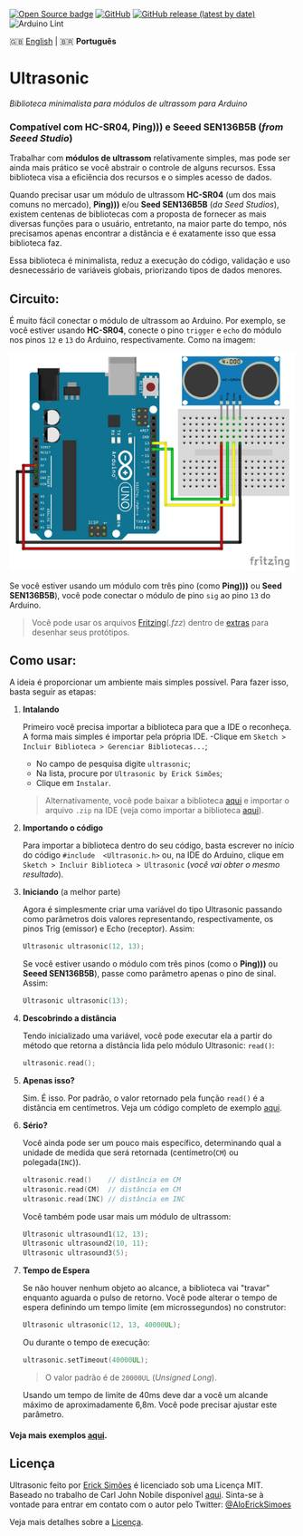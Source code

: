 [![Open Source badge](https://img.shields.io/badge/Open%20Source-❤-red.svg)](https://opensource.org/)
[![GitHub](https://img.shields.io/github/license/ErickSimoes/Ultrasonic)](https://github.com/ErickSimoes/Ultrasonic/blob/master/LICENSE)
[![GitHub release (latest by date)](https://img.shields.io/github/v/release/ErickSimoes/Ultrasonic)](https://github.com/ErickSimoes/Ultrasonic/releases/latest)
![Arduino Lint](https://github.com/ErickSimoes/Ultrasonic/workflows/Arduino%20Lint/badge.svg)

🇬🇧 [English](./README) | 🇧🇷 **Português**

Ultrasonic
===========

_Biblioteca minimalista para módulos de ultrassom para Arduino_

### Compatível com **HC-SR04**, **Ping)))** e **Seeed SEN136B5B** (_from Seeed Studio_)

Trabalhar com  **módulos de ultrassom** relativamente simples, mas pode ser ainda mais prático se você abstrair o controle de alguns recursos. Essa biblioteca visa a eficiência dos recursos e o simples acesso de dados.

Quando precisar usar um módulo de ultrassom **HC-SR04** (um dos mais comuns no mercado), **Ping)))** e/ou **Seed SEN136B5B** (_da Seed Studios_), existem centenas de bibliotecas com a proposta de fornecer as mais diversas funções para o usuário, entretanto, na maior parte do tempo, nós precisamos apenas encontrar a distância e é exatamente isso que essa biblioteca faz.

Essa biblioteca é minimalista, reduz a execução do código, validação e uso desnecessário de variáveis globais, priorizando tipos de dados menores.

Circuito:
---------------
É muito fácil conectar o módulo de ultrassom ao Arduino. Por exemplo, se você estiver usando **HC-SR04**, conecte o pino `trigger` e `echo` do módulo nos pinos `12` e `13` do Arduino, respectivamente. Como na imagem:

![HC-SR04 com Arduino](extras/HC-SR04-with-Arduino.jpg?raw=true "HC-SR04 com Arduino")

Se você estiver usando um módulo com três pino (como **Ping)))** ou **Seed SEN136B5B**), você pode conectar o módulo de pino `sig` ao pino `13` do Arduino.

>Você pode usar os arquivos [Fritzing](http://fritzing.org/home/)(_.fzz_) dentro de [extras](https://github.com/ErickSimoes/Ultrasonic/tree/master/extras) para desenhar seus protótipos.

Como usar:
---------------
A ideia é proporcionar um ambiente mais simples possível. Para fazer isso, basta seguir as etapas:

1. **Intalando**

    Primeiro você precisa importar a biblioteca para que a IDE o reconheça. A forma mais simples é importar pela própria IDE. 
    -Clique em ```Sketch > Incluir Biblioteca > Gerenciar Bibliotecas...```;
    - No campo de pesquisa digite ```ultrasonic```;
    - Na lista, procure por ```Ultrasonic by Erick Simões```;
    - Clique em ```Instalar```.
    
    > Alternativamente, você pode baixar a biblioteca [aqui](https://github.com/ErickSimoes/Ultrasonic/archive/master.zip) e importar o arquivo ```.zip``` na IDE (veja como importar a biblioteca [aqui](https://www.arduino.cc/en/Guide/Libraries#toc4)).
    
2. **Importando o código**

    Para importar a biblioteca dentro do seu código, basta escrever no início do código ```#include  <Ultrasonic.h>``` ou, na IDE do Arduino, clique em ```Sketch > Incluir Biblioteca > Ultrasonic``` (_você vai obter o mesmo resultado_).
    
3. **Iniciando** (a melhor parte)

    Agora é simplesmente criar uma variável do tipo Ultrasonic passando como parâmetros dois valores representando, respectivamente, os pinos Trig (emissor) e Echo (receptor). Assim:
    ```c++
    Ultrasonic ultrasonic(12, 13);
    ```
    Se você estiver usando o módulo com três pinos (como o **Ping)))** ou **Seeed SEN136B5B**), passe como parâmetro apenas o pino de sinal. Assim:
    ```c++
    Ultrasonic ultrasonic(13);
    ```
4. **Descobrindo a distância**

    Tendo inicializado uma variável, você pode executar ela a partir do método que retorna a distância lida pelo módulo Ultrasonic: ```read()```:
    ```c++
    ultrasonic.read();
    ```
5. **Apenas isso?**

    Sim. É isso. Por padrão, o valor retornado pela função ```read()``` é a distância em centímetros. Veja um código completo de exemplo [aqui](/examples/UltrasonicSimple/UltrasonicSimple.ino).
    
6. **Sério?**

    Você ainda pode ser um pouco mais específico, determinando qual a unidade de medida que será retornada (centímetro(`CM`) ou polegada(`INC`)).
    ```c++
    ultrasonic.read()    // distância em CM
    ultrasonic.read(CM)  // distância em CM
    ultrasonic.read(INC) // distância em INC
    ```
    Você também pode usar mais um módulo de ultrassom:
    ```c++
    Ultrasonic ultrasound1(12, 13);
    Ultrasonic ultrasound2(10, 11);
    Ultrasonic ultrasound3(5);
    ```

7. **Tempo de Espera**

    Se não houver nenhum objeto ao alcance, a biblioteca vai "travar" enquanto aguarda o pulso de retorno. Você pode alterar o tempo de espera definindo um tempo limite (em microssegundos) no construtor:
    ```c++
    Ultrasonic ultrasonic(12, 13, 40000UL);
    ```
    Ou durante o tempo de execução:
    ```c++
    ultrasonic.setTimeout(40000UL);
    ```
    > O valor padrão é de `20000UL` (_Unsigned Long_).
    
    Usando um tempo de limite de 40ms deve dar a você um alcande máximo de aproximadamente 6,8m. Você pode precisar ajustar este parâmetro.

#### Veja mais exemplos [aqui](https://github.com/ErickSimoes/Ultrasonic/tree/master/examples).

Licença
----
Ultrasonic feito por [Erick Simões](http://ericksimoes.com.br/ "Erick Simões") é licenciado sob uma Licença MIT.
Baseado no trabalho de Carl John Nobile disponível [aqui](http://wiki.tetrasys-design.net/HCSR04Ultrasonic). 
Sinta-se à vontade para entrar em contato com o autor pelo Twitter: [@AloErickSimoes](https://twitter.com/AloErickSimoes) 

Veja mais detalhes sobre a [Licença](https://github.com/ErickSimoes/Ultrasonic/blob/master/LICENSE).

